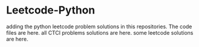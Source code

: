 # Leetcode-Python
adding the python leetcode problem solutions in this repositories. 
The code files are here.
all CTCI problems solutions are here.
some leetcode solutions are here.






















































































































































































































































































































































































































































































































